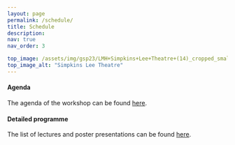 ```yaml
---
layout: page
permalink: /schedule/
title: Schedule
description: 
nav: true
nav_order: 3

top_image: /assets/img/gsp23/LMH+Simpkins+Lee+Theatre+(14)_cropped_smaller.jpg
top_image_alt: "Simpkins Lee Theatre"
---
```


#### Agenda
The agenda of the workshop can be found [here](/assets/pdf/Graph%20Sigmal%20Processing%20Programme%20V2.pdf).

#### Detailed programme
The list of lectures and poster presentations can be found [here](/assets/pdf/List%20of%20Papers%20V3.pdf).
